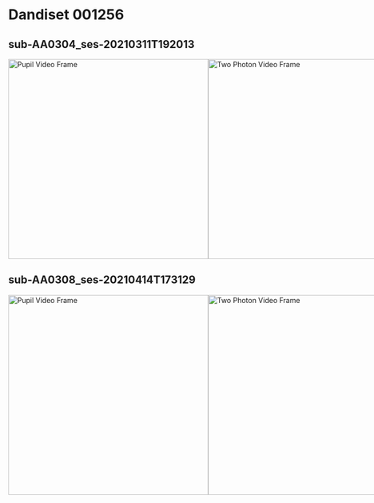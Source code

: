 # Dandiset 001256
## sub-AA0304_ses-20210311T192013
<div style="display: flex; justify-content: space-between;">
<img src="https://lindi.neurosift.org/tmp/dandi/dandiset-001256/genie/sessions/sub-AA0304_ses-20210311T192013/pupil_video_single_frame.png" alt="Pupil Video Frame" height="400" />
<img src="https://lindi.neurosift.org/tmp/dandi/dandiset-001256/genie/sessions/sub-AA0304_ses-20210311T192013/two_photon_video_single_frame.png" alt="Two Photon Video Frame" height="400" />
<img src="https://lindi.neurosift.org/tmp/dandi/dandiset-001256/genie/sessions/sub-AA0304_ses-20210311T192013/average_pupil_response.png" alt="Average Pupil Response" height="400" />
<img src="https://lindi.neurosift.org/tmp/dandi/dandiset-001256/genie/sessions/sub-AA0304_ses-20210311T192013/pupil_radius_acquisitions_aligned.png" alt="Aligned Pupil Radius Acquisitions" height="400" />
<img src="https://lindi.neurosift.org/tmp/dandi/dandiset-001256/genie/sessions/sub-AA0304_ses-20210311T192013/roi_responses_first_acquisition.png" alt="ROI Responses" height="400" />
</div>

## sub-AA0308_ses-20210414T173129
<div style="display: flex; justify-content: space-between;">
<img src="https://lindi.neurosift.org/tmp/dandi/dandiset-001256/genie/sessions/sub-AA0308_ses-20210414T173129/pupil_video_single_frame.png" alt="Pupil Video Frame" height="400" />
<img src="https://lindi.neurosift.org/tmp/dandi/dandiset-001256/genie/sessions/sub-AA0308_ses-20210414T173129/two_photon_video_single_frame.png" alt="Two Photon Video Frame" height="400" />
<img src="https://lindi.neurosift.org/tmp/dandi/dandiset-001256/genie/sessions/sub-AA0308_ses-20210414T173129/average_pupil_response.png" alt="Average Pupil Response" height="400" />
<img src="https://lindi.neurosift.org/tmp/dandi/dandiset-001256/genie/sessions/sub-AA0308_ses-20210414T173129/pupil_radius_acquisitions_aligned.png" alt="Aligned Pupil Radius Acquisitions" height="400" />
<img src="https://lindi.neurosift.org/tmp/dandi/dandiset-001256/genie/sessions/sub-AA0308_ses-20210414T173129/roi_responses_first_acquisition.png" alt="ROI Responses" height="400" />
</div>

